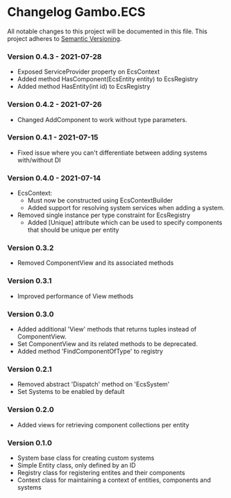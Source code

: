 # Changelog Gambo.ECS
All notable changes to this project will be documented in this file.
This project adheres to [Semantic Versioning](http://semver.org/).

### Version 0.4.3 - 2021-07-28
 - Exposed ServiceProvider property on EcsContext
 - Added method HasComponent<T>(EcsEntity entity) to EcsRegistry
 - Added method HasEntity(int id) to EcsRegistry

### Version 0.4.2 - 2021-07-26
 - Changed AddComponent to work without type parameters.

### Version 0.4.1 - 2021-07-15
 - Fixed issue where you can't differentiate between adding systems with/without DI

### Version 0.4.0 - 2021-07-14
 - EcsContext:
   - Must now be constructed using EcsContextBuilder
   - Added support for resolving system services when adding a system.
 - Removed single instance per type constraint for EcsRegistry
   - Added [Unique] attribute which can be used to specify components that should be unique per entity

### Version 0.3.2
 - Removed ComponentView and its associated methods

### Version 0.3.1
 - Improved performance of View methods

### Version 0.3.0
 - Added additional 'View' methods that returns tuples instead of ComponentView.
 - Set ComponentView and its related methods to be deprecated.
 - Added method 'FindComponentOfType<T>' to registry

### Version 0.2.1
 - Removed abstract 'Dispatch' method on 'EcsSystem'
 - Set Systems to be enabled by default

### Version 0.2.0
 - Added views for retrieving component collections per entity

### Version 0.1.0
 - System base class for creating custom systems
 - Simple Entity class, only defined by an ID
 - Registry class for registering entites and their components
 - Context class for maintaining a context of entities, components and systems